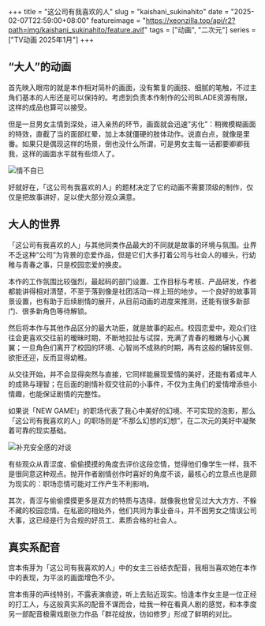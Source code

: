 +++
title = "这公司有我喜欢的人"
slug = "kaishani_sukinahito"
date = "2025-02-07T22:59:00+08:00"
featureimage = "https://xeonzilla.top/api/r2?path=img/kaishani_sukinahito/feature.avif"
tags = ["动画", "二次元"]
series = ["TV动画 2025年1月"]
+++
## “大人”的动画
首先映入眼帘的就是本作相对简朴的画面，没有繁复的画技、细腻的笔触，不过主角们基本的人形还是可以保持的。考虑到负责本作制作的公司BLADE资源有限，这样的成品也算可以接受。

但是一旦男女主情到深处，进入亲热的环节，画面就会迅速“劣化”：稍微模糊画面的特效，直截了当的面部红晕，加上本就僵硬的肢体动作。说直白点，就像是里番。如果只是偶现这样的场景，倒也没什么所谓，可是男女主每一话都要卿卿我我，这样的画面水平就有些烦人了。

![情不自已](https://xeonzilla.top/api/r2?path=img/kaishani_sukinahito/01.avif "情不自已")

好就好在，「这公司有我喜欢的人」的题材决定了它的动画不需要顶级的制作，仅仅是把故事讲好，足以使大部分观众满意。

## 大人的世界
「这公司有我喜欢的人」与其他同类作品最大的不同就是故事的环境与氛围。业界不乏这种“公司”为背景的恋爱作品，但是它们大多打着公司与社会人的噱头，行幼稚与青春之事，只是校园恋爱的换皮。

本作的工作氛围比较强烈，最起码的部门设置、工作目标与考核、产品研发，作者都能讲得相对清楚，不至于落到像是社团活动一样上班的地步。一个良好的故事背景设置，也有助于后续剧情的展开，从目前动画的进度来推测，还能有很多新部门、很多新角色等待解锁。

然后将本作与其他作品区分的最大功臣，就是故事的起点。校园恋爱中，观众们往往会更喜欢交往前的暧昧时期，不断地拉扯与试探，充满了青春的稚嫩与小心翼翼；一旦角色们离开了校园的环境、心智尚不成熟的时期，再有这般的辗转反侧、欲拒还迎，反而显得幼稚。

从交往开始，并不会显得突然与直接，它同样能展现爱情的美好，还能有着成年人的成熟与理智；在后面的剧情补叙交往前的小事件，不仅为主角们的爱情增添些小情趣，也能保证剧情的完整性。

如果说「NEW GAME!」的职场代表了我心中美好的幻境、不可实现的泡影，那么「这公司有我喜欢的人」的职场则是“不那么幻想的幻想”，在二次元的美好中凝聚着可靠的现实基础。

![补充安全感的对谈](https://xeonzilla.top/api/r2?path=img/kaishani_sukinahito/02.avif "补充安全感的对谈")

有些观众从青涩度、偷偷摸摸的角度去评价这段恋情，觉得他们像学生一样，我不是很同意这种观点。抛开作者剧情创作时喜好的角度不谈，最核心的立意点也是颇为现实的：职场恋情可能对工作产生不利影响。

其次，青涩与偷偷摸摸更多是双方的特质与选择，就像我也曾见过大大方方、不躲不藏的校园恋情。在私密的相处外，他们共同为事业奋斗，并不因男女之情误公司大事，这已经是行为合规的好员工、素质合格的社会人。

## 真实系配音
宫本侑芽为「这公司有我喜欢的人」中的女主三谷结衣配音，我相当喜欢她在本作中的表现，为平淡的画面增色不少。

宫本侑芽的声线特别，不露表演痕迹，听上去贴近现实。恰逢本作女主是一位正经的打工人，与这般真实系的配音不谋而合，给我一种在看真人剧的感觉，和本季度另一部配音极需戏剧张力作品「群花绽放，彷如修罗」形成了鲜明的对比。